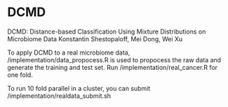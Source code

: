 # DCMD
DCMD: Distance-based Classification Using Mixture Distributions on Microbiome Data
Konstantin Shestopaloff, Mei Dong, Wei Xu

To apply DCMD to a real microbiome data, /implementation/data_propocess.R is used to propocess the raw data and generate the training and test set. Run /implementation/real_cancer.R for one fold.

To run 10 fold parallel in a cluster, you can submit /implementation/realdata_submit.sh
